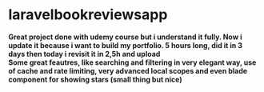 # laravelbookreviewsapp
**Great project done with udemy course but i understand it fully. Now i update it because i want to build my portfolio. 5 hours long, did it in 3 days then today i revisit it in 2,5h and upload**
</br>
**Some great feautres, like searching and filtering in very elegant way, use of cache and rate limiting, very advanced local scopes and even blade component for showing stars (small thing but nice)**
